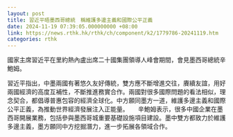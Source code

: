 ```yaml
---
layout: post
title: 習近平晤墨西哥總統　稱維護多邊主義和國際公平正義
date: 2024-11-19 07:39:05.000000000 +08:00
link: https://news.rthk.hk/rthk/ch/component/k2/1779786-20241119.htm
categories: rthk
---
```


國家主席習近平在里約熱內盧出席二十國集團領導人峰會期間，會見墨西哥總統辛鮑姆。

習近平指出，中墨兩國有著悠久友好傳統，雙方應不斷增進交往，賡續友誼，用好兩國經濟的高度互補性，不斷推進務實合作。兩國對很多國際問題的看法相似，理念契合，都倡導普惠包容的經濟全球化。中方願同墨方一道，維護多邊主義和國際公平正義，為推動世界經濟發展注入正能量。
　
辛鮑姆表示，很多中國企業在墨西哥開展業務，包括參與墨西哥城重要基礎設施項目建設。墨中雙方都致力於維護多邊主義，墨方願同中方挖掘潛力，進一步拓展各領域合作。
